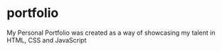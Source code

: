 # portfolio
My Personal Portfolio was created as a way of showcasing my talent in HTML, CSS and JavaScript

